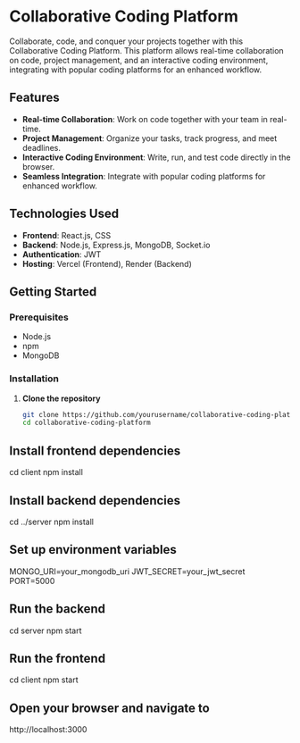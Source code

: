 # Collaborative Coding Platform

Collaborate, code, and conquer your projects together with this Collaborative Coding Platform. This platform allows real-time collaboration on code, project management, and an interactive coding environment, integrating with popular coding platforms for an enhanced workflow.

## Features

- **Real-time Collaboration**: Work on code together with your team in real-time.
- **Project Management**: Organize your tasks, track progress, and meet deadlines.
- **Interactive Coding Environment**: Write, run, and test code directly in the browser.
- **Seamless Integration**: Integrate with popular coding platforms for enhanced workflow.

## Technologies Used

- **Frontend**: React.js, CSS
- **Backend**: Node.js, Express.js, MongoDB, Socket.io
- **Authentication**: JWT
- **Hosting**: Vercel (Frontend), Render (Backend)

## Getting Started

### Prerequisites

- Node.js
- npm
- MongoDB

### Installation

1. **Clone the repository**
   ```sh
   git clone https://github.com/yourusername/collaborative-coding-platform.git
   cd collaborative-coding-platform

## Install frontend dependencies
cd client
npm install

## Install backend dependencies
cd ../server
npm install

## Set up environment variables
MONGO_URI=your_mongodb_uri
JWT_SECRET=your_jwt_secret
PORT=5000


## Run the backend
cd server
npm start

## Run the frontend
cd client
npm start

## Open your browser and navigate to
http://localhost:3000

